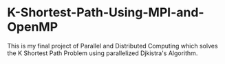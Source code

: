 # K-Shortest-Path-Using-MPI-and-OpenMP
This is my final project of Parallel and Distributed Computing which solves the K Shortest Path Problem using parallelized Djkistra's Algorithm.
